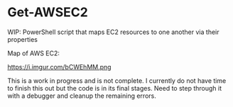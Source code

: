 # Get-AWSEC2
WIP: PowerShell script that maps EC2 resources to one another via their properties

Map of AWS EC2:

https://i.imgur.com/bCWEhMM.png

This is a work in progress and is not complete. I currently do not have time to finish this out but the code is in its final stages. Need to step through it with a debugger and cleanup the remaining errors.
